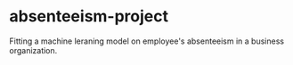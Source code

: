 # absenteeism-project
Fitting a machine leraning model on  employee's absenteeism in a business organization.
